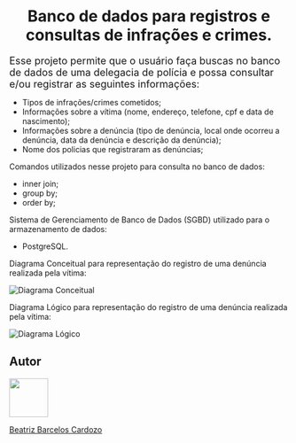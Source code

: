 <h1 align="center"> Banco de dados para registros e consultas de infrações e crimes. </h1>
<base target="_blank">

<font size="4">Esse projeto permite que o usuário faça buscas no banco de dados de uma delegacia de polícia e possa consultar e/ou registrar as seguintes informações:</font>

- Tipos de infrações/crimes cometidos;
- Informações sobre a vítima (nome, endereço, telefone, cpf e data de nascimento);
- Informações sobre a denúncia (tipo de denúncia, local onde ocorreu a denúncia, data da denúncia e descrição da denúncia);
- Nome dos policias que registraram as denúncias;

Comandos utilizados nesse projeto para consulta no banco de dados:

- inner join;
- group by;
- order by;

Sistema de Gerenciamento de Banco de Dados (SGBD) utilizado para o armazenamento de dados:

- PostgreSQL.

Diagrama Conceitual para representação do registro de uma denúncia realizada pela vítima:

![Diagrama Conceitual](https://i.imgur.com/UvHdUGy.jpg)

Diagrama Lógico para representação do registro de uma denúncia realizada pela vítima:

![Diagrama Lógico](https://i.imgur.com/rz2guhY.jpg)

## Autor
<img src="https://cdn.discordapp.com/attachments/1135262336819679372/1140675577733464254/github-logo-git-hub-icon-with-text-on-white-and-black-background-free-vector_2-removebg-preview.png" height="70" width="70" /> 

[Beatriz Barcelos Cardozo](https://github.com/beabarcel)
